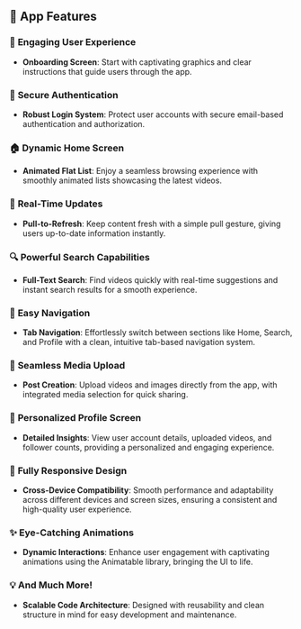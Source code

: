 ## 🚀 App Features

### 🎉 **Engaging User Experience**
- **Onboarding Screen**: Start with captivating graphics and clear instructions that guide users through the app.

### 🔐 **Secure Authentication**
- **Robust Login System**: Protect user accounts with secure email-based authentication and authorization.

### 🏠 **Dynamic Home Screen**
- **Animated Flat List**: Enjoy a seamless browsing experience with smoothly animated lists showcasing the latest videos.

### 🔄 **Real-Time Updates**
- **Pull-to-Refresh**: Keep content fresh with a simple pull gesture, giving users up-to-date information instantly.

### 🔍 **Powerful Search Capabilities**
- **Full-Text Search**: Find videos quickly with real-time suggestions and instant search results for a smooth experience.

### 🚀 **Easy Navigation**
- **Tab Navigation**: Effortlessly switch between sections like Home, Search, and Profile with a clean, intuitive tab-based navigation system.

### 📸 **Seamless Media Upload**
- **Post Creation**: Upload videos and images directly from the app, with integrated media selection for quick sharing.

### 👤 **Personalized Profile Screen**
- **Detailed Insights**: View user account details, uploaded videos, and follower counts, providing a personalized and engaging experience.

### 📱 **Fully Responsive Design**
- **Cross-Device Compatibility**: Smooth performance and adaptability across different devices and screen sizes, ensuring a consistent and high-quality user experience.

### ✨ **Eye-Catching Animations**
- **Dynamic Interactions**: Enhance user engagement with captivating animations using the Animatable library, bringing the UI to life.

### 💡 **And Much More!**
- **Scalable Code Architecture**: Designed with reusability and clean structure in mind for easy development and maintenance.
